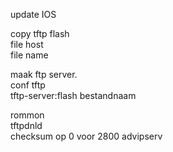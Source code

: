 update IOS

copy tftp flash   
file host   
file name  

maak ftp server.  
conf tftp  
tftp-server:flash bestandnaam  


rommon   
tftpdnld  
checksum op 0 voor 2800 advipserv  